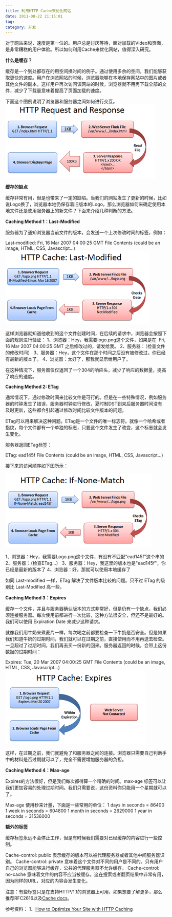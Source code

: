 ```yaml
---
title: 利用HTTP Cache来优化网站
date: 2011-08-22 21:15:01
tag: 
category: 开发
---
```


对于网站来说，速度是第一位的。用户总是讨厌等待，面对加载的Video和页面，是非常糟糕的用户体验。所以如何利用Cache来优化网站，值得深入研究。


**什么是缓存？**


缓存是一个到处都存在的用空间换时间的例子。通过使用多余的空间，我们能够获取更快的速度。用户在浏览网站的时候，浏览器能够在本地保存网站中的图片或者其他文件的副本，这样用户再次访问该网站的时候，浏览器就不用再下载全部的文件，减少了下载量意味着提高了页面加载的速度。

下面这个图例说明了浏览器和服务器之间如何进行交互。
![](./20110822-http-cache/1111.png)



**缓存的缺点**


缓存非常有用，但是也带来了一定的缺陷。当我们的网站发生了更新的时候，比如说Logo换了，浏览器本地仍保存着旧版本的Logo，那么浏览器如何来确定使用本地文件还是使用服务器上的新文件？下面来介绍几种判断的方法。


**Caching Method 1：Last-Modified**


服务器为了通知浏览器当前文件的版本，会发送一个上次修改时间的标签，例如：

Last-modified: Fri, 16 Mar 2007 04:00:25 GMT
File Contents (could be an image, HTML, CSS, Javascript...)
![](./20110822-http-cache/2222.png)





这样浏览器就知道他收到的这个文件创建时间，在后续的请求中，浏览器会按照下面的规则进行验证：
1、浏览器：Hey，我需要logo.png这个文件，如果是在  Fri, 16 Mar 2007 04:00:25 GMT 之后修改过的，请发给我。
2、服务器：（检查文件的修改时间）
3、服务器：Hey，这个文件在那个时间之后没有被修改过，你已经有最新的版本了。
4、浏览器：太好了，那我就显示给用户了。


在这种情况下，服务器仅仅返回了一个304的响应头，减少了响应的数据量，提高了响应的速度。


**Caching Method 2: ETag**


通常情况下，通过修改时间来比较文件是可行的。但是在一些特殊情况，例如服务器的时钟发生了错误，服务器时钟进行修改，夏时制DST到来后服务器时间没有及时更新，这些都会引起通过修改时间比较文件版本的问题。


ETag可以用来解决这种问题。ETag是一个文件的唯一标志符。就像一个哈希或者指纹，每个文件都有一个单独的标志，只要这个文件发生了改变，这个标志就会发生变化。


服务器返回ETag标签：


ETag: ead145f
File Contents (could be an image, HTML, CSS, Javascript...)


接下来的访问顺序如下图所示：


![](./20110822-http-cache/3333.png)



1、浏览器：Hey，我需要Logo.png这个文件，有没有不匹配“ead145f”这个串的
2、服务器：（检查ETag...）
3、服务器：Hey，我这里的版本也是"ead145f"，你已经是最新的版本了
4、浏览器：好，那就可以使用本地缓存了


如同 Last-modified 一样，ETag 解决了文件版本比较的问题。只不过 ETag 的级别比 Last-Modified 高一些。


**Caching Method 3：Expires**


缓存一个文件，并且与服务器确认版本的方式非常好，但是仍有一个缺点，我们必须连接服务器。每次使用前都进行一次比较，这种方法很安全，但还不是最好的。我们可以使用 Expiration Date 来减少这种请求。


就像我们用牛奶来煮麦片一样，每次喝之前都要检查一下牛奶是否安全。但是如果我们知道牛奶的过期时间，我们就可以在过期之前，直接使用而不用再送去检查。一旦超过了过期时间，我们再去买一份新的回来。服务器返回的时候，会带上这份数据的过期时间：


Expires: Tue, 20 Mar 2007 04:00:25 GMT
File Contents (could be an image, HTML, CSS, Javascript...)
![](./20110822-http-cache/4444.png)





这样，在过期之前，我们就避免了和服务器之间的连接。浏览器只需要自己判断手中的材料是否过期就可以了，完全不需要增加服务器的负担。


**Caching Method 4：Max-age**


Expires的方法很好，但是我们每次都得算一个精确的时间。max-age 标签可以让我们更加容易的处理过期时间。我们只需要说，这份资料你只能用一个星期就可以了。


Max-age 使用秒来计量，下面是一些常用的单位：
1 days in seconds = 86400
1 week in seconds = 604800
1 month in seconds = 2629000
1 year in seconds = 31536000


**额外的标签**


缓存标签永远不会停止工作，但是有时候我们需要对已经缓存的内容进行一些控制。


Cache-control: public 表示缓存的版本可以被代理服务器或者其他中间服务器识别。
Cache-control: private 意味着这个文件对不同的用户是不同的。只有用户自己的浏览器能够进行缓存，公共的代理服务器不允许缓存。
Cache-control: no-cache 意味着文件的内容不应当被缓存。这在搜索或者翻页结果中非常有用，因为同样的URL，对应的内容会发生变化。


注意：有些标签只是在支持HTTP/1.1的浏览器上可用，如果想要了解更多，那么推荐RFC2616以及[Cache docs](http://www.mnot.net/cache_docs/)。


参考资料：
1、[How to Optimize Your Site with HTTP Caching](http://betterexplained.com/articles/how-to-optimize-your-site-with-http-caching/)













